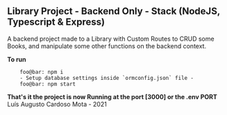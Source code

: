 ## **Library Project - Backend Only - Stack (NodeJS, Typescript & Express)**

A backend project made to a Library with Custom Routes to CRUD some Books, and manipulate some other functions on the backend context.

**To run**
```
    foo@bar: npm i
    - Setup database settings inside `ormconfig.json` file - 
    foo@bar: npm start
```

**That's it the project is now Running at the port [3000] or the .env PORT** <br>
Luís Augusto Cardoso Mota - 2021
